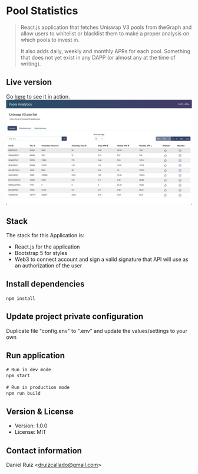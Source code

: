 # Pool Statistics

> React.js application that fetches Uniswap V3 pools from theGraph and allow users to whitelist or blacklist them to make a proper analysis on which pools to invest in.
> 
> It also adds daily, weekly and monthly APRs for each pool. Something that does not yet exist in any DAPP (or almost any at the time of writing).

## Live version
Go [here](https://danielruizc.com/projects/pool-statistics) to see it in action.
![A photo of Pool Statistics DAPP](public/live.png)

## Stack
The stack for this Application is:
* React.js for the application
* Bootstrap 5 for styles
* Web3 to connect account and sign a valid signature that API will use as an authorization of the user

## Install dependencies
```
npm install
```

## Update project private configuration
Duplicate file "config.env" to ".env" and update the values/settings to your own

## Run application
```
# Run in dev mode
npm start

# Run in production mode
npm run build
```

## Version & License
- Version: 1.0.0
- License: MIT

## Contact information
Daniel Ruiz <<druizcallado@gmail.com>>